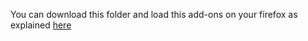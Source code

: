 You can download this folder and load this add-ons on your firefox as explained <a href="https://developer.mozilla.org/en-US/docs/Mozilla/Add-ons/WebExtensions/Your_first_WebExtension#installing">here</a>
